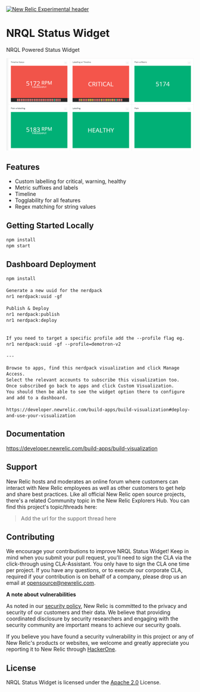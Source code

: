 [![New Relic Experimental header](https://github.com/newrelic/opensource-website/raw/master/src/images/categories/Experimental.png)](https://opensource.newrelic.com/oss-category/#new-relic-experimental)

# NRQL Status Widget

NRQL Powered Status Widget

![NRQL Status Widget](images/nrql-status-widget-1.png)

## Features

- Custom labelling for critical, warning, healthy
- Metric suffixes and labels
- Timeline
- Togglability for all features
- Regex matching for string values

## Getting Started Locally

```
npm install
npm start
```

## Dashboard Deployment

```
npm install

Generate a new uuid for the nerdpack
nr1 nerdpack:uuid -gf

Publish & Deploy
nr1 nerdpack:publish
nr1 nerdpack:deploy


If you need to target a specific profile add the --profile flag eg.
nr1 nerdpack:uuid -gf --profile=demotron-v2

---

Browse to apps, find this nerdpack visualization and click Manage Access.
Select the relevant accounts to subscribe this visualization too.
Once subscribed go back to apps and click Custom Visualization.
You should then be able to see the widget option there to configure and add to a dashboard.

https://developer.newrelic.com/build-apps/build-visualization#deploy-and-use-your-visualization

```

## Documentation

https://developer.newrelic.com/build-apps/build-visualization

## Support

New Relic hosts and moderates an online forum where customers can interact with New Relic employees as well as other customers to get help and share best practices. Like all official New Relic open source projects, there's a related Community topic in the New Relic Explorers Hub. You can find this project's topic/threads here:

> Add the url for the support thread here

## Contributing

We encourage your contributions to improve NRQL Status Widget! Keep in mind when you submit your pull request, you'll need to sign the CLA via the click-through using CLA-Assistant. You only have to sign the CLA one time per project.
If you have any questions, or to execute our corporate CLA, required if your contribution is on behalf of a company, please drop us an email at opensource@newrelic.com.

**A note about vulnerabilities**

As noted in our [security policy](../../security/policy), New Relic is committed to the privacy and security of our customers and their data. We believe that providing coordinated disclosure by security researchers and engaging with the security community are important means to achieve our security goals.

If you believe you have found a security vulnerability in this project or any of New Relic's products or websites, we welcome and greatly appreciate you reporting it to New Relic through [HackerOne](https://hackerone.com/newrelic).

## License

NRQL Status Widget is licensed under the [Apache 2.0](http://apache.org/licenses/LICENSE-2.0.txt) License.
